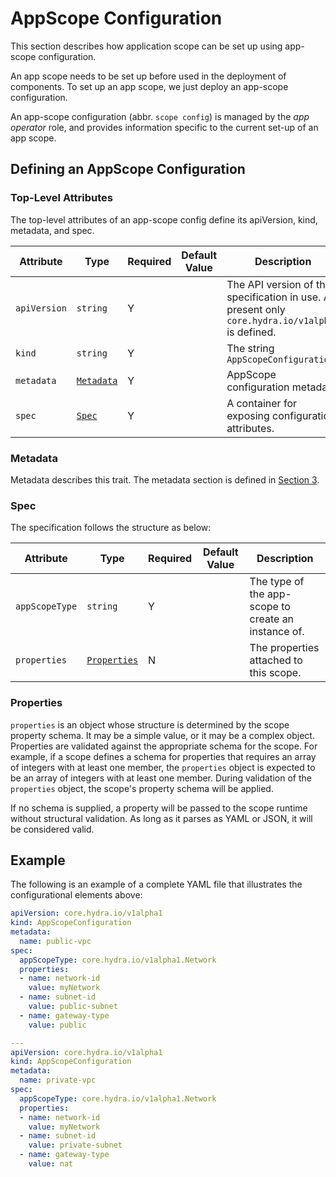 # AppScope Configuration

This section describes how application scope can be set up using app-scope configuration.

An app scope needs to be set up before used in the deployment of components. To set up an app scope, we just deploy an app-scope configuration.

An app-scope configuration (abbr. `scope config`) is managed by the _app operator_ role, and provides information specific to the current set-up of an app scope.

## Defining an AppScope Configuration

### Top-Level Attributes

The top-level attributes of an app-scope config define its apiVersion, kind, metadata, and spec.

| Attribute | Type | Required | Default Value | Description |
|-----------|------|----------|---------------|-------------|
| `apiVersion` | `string` | Y || The API version of the specification in use. At present only `core.hydra.io/v1alpha1` is defined. |
| `kind` | `string` | Y || The string `AppScopeConfiguration` |
| `metadata` | [`Metadata`](#metadata) | Y | | AppScope configuration metadata. |
| `spec`| [`Spec`](#spec) | Y || A container for exposing configuration attributes. |

### Metadata

Metadata describes this trait. The metadata section is defined in [Section 3](3.component_model.md#metadata).


### Spec
The specification follows the structure as below:

| Attribute | Type | Required | Default Value | Description |
|-----------|------|----------|---------------|-------------|
| `appScopeType` | `string` | Y | | The type of the app-scope to create an instance of. |
| `properties` | [`Properties`](#properties) | N | | The properties attached to this scope. |

### Properties

`properties` is an object whose structure is determined by the scope property schema. It may be a simple value, or it may be a complex object. Properties are validated against the appropriate schema  for the scope. For example, if a scope defines a schema for properties that requires an array of integers with at least one member, the `properties` object is expected to be an array of integers with at least one member. During validation of the `properties` object, the scope's property schema will be applied.

If no schema is supplied, a property will be passed to the scope runtime without structural validation. As long as it parses as YAML or JSON, it will be considered valid.

## Example
The following is an example of a complete YAML file that illustrates the configurational elements above:

```yaml
apiVersion: core.hydra.io/v1alpha1
kind: AppScopeConfiguration
metadata:
  name: public-vpc
spec:
  appScopeType: core.hydra.io/v1alpha1.Network
  properties:
  - name: network-id
    value: myNetwork
  - name: subnet-id
    value: public-subnet
  - name: gateway-type
    value: public

---
apiVersion: core.hydra.io/v1alpha1
kind: AppScopeConfiguration
metadata:
  name: private-vpc
spec:
  appScopeType: core.hydra.io/v1alpha1.Network
  properties:
  - name: network-id
    value: myNetwork
  - name: subnet-id
    value: private-subnet
  - name: gateway-type
    value: nat
```
